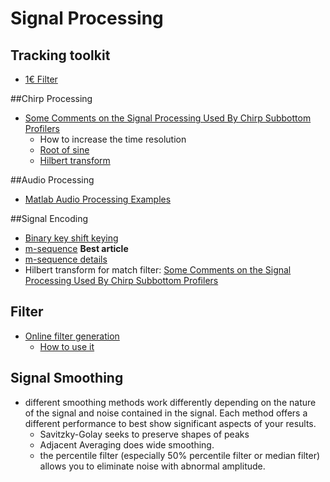Signal Processing
===========

## Tracking toolkit
- [1€ Filter](http://www.lifl.fr/~casiez/1euro/)


##Chirp Processing
- [Some Comments on the Signal Processing Used By Chirp Subbottom Profilers](http://www.ldeo.columbia.edu/res/pi/MB-System/sonarfunction/SubbottomProcessing/subbottomdataprocessing.html)
	- How to increase the time resolution
	- [Root of sine](http://www.physics.miami.edu/~curtright/TheRootsOfSin.pdf) 
	- [Hilbert transform](http://www.physionet.org/physiotools/apdet/apdet-1.0/ht.c)

##Audio Processing
- [Matlab Audio Processing Examples](http://www.ee.columbia.edu/ln/LabROSA/matlab/)


##Signal Encoding

- [Binary key shift keying](http://cnx.org/contents/eed1c63e-9733-4294-9cb6-f27db06efc92@15)
- [m-sequence](http://www.silcom.com/~aludwig/Signal_processing/Maximum_length_sequences.htm) **Best article**
- [m-sequence details](https://cfn.upenn.edu/aguirre/wiki/public:m_sequences)
- Hilbert transform for match filter: [Some Comments on the Signal Processing Used By Chirp Subbottom Profilers](http://www.mbari.org/data/mbsystem/sonarfunction/SubbottomProcessing/subbottomdataprocessing.html)


## Filter
- [Online filter generation](http://www-users.cs.york.ac.uk/~fisher/mkfilter/) 
	- [How to use it](http://stackoverflow.com/questions/664877/i-need-to-implement-a-butterworth-filter-in-c-is-it-easier-get-a-library-with-t)  
	
	
## Signal Smoothing

- different smoothing methods work differently depending on the nature of the signal and noise contained in the signal. Each method offers a different performance to best show significant aspects of your results.
	- Savitzky-Golay seeks to preserve shapes of peaks
	- Adjacent Averaging does wide smoothing.
	- the percentile filter (especially 50% percentile filter or median filter) allows you to eliminate noise with abnormal amplitude.
